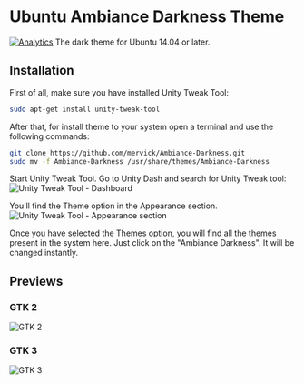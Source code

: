 # Ubuntu Ambiance Darkness Theme 
[![Analytics](https://ga-beacon.appspot.com/UA-65295275-1/Ambiance-Darkness)](https://github.com/igrigorik/ga-beacon)
The dark theme for Ubuntu 14.04 or later.

## Installation

First of all, make sure you have installed Unity Tweak Tool:
```bash
sudo apt-get install unity-tweak-tool
```

After that, for install theme to your system open a terminal and use the following commands:
```bash
git clone https://github.com/mervick/Ambiance-Darkness.git
sudo mv -f Ambiance-Darkness /usr/share/themes/Ambiance-Darkness
```

Start Unity Tweak Tool. Go to Unity Dash and search for Unity Tweak tool:  
![Unity Tweak Tool - Dashboard](http://itsfoss.itsfoss.netdna-cdn.com/wp-content/uploads/2013/11/Unity-Tweak-Tool.jpeg)

You’ll find the Theme option in the Appearance section.  
![Unity Tweak Tool - Appearance section](http://itsfoss.itsfoss.netdna-cdn.com/wp-content/uploads/2013/11/Unity_tweak_tool_1.jpeg)

Once you have selected the Themes option, you will find all the themes present in the system here. 
Just click on the "Ambiance Darkness". It will be changed instantly. 

## Previews
### GTK 2
![GTK 2](https://raw.githubusercontent.com/mervick/Ambiance-Darkness/master/previews/gtk2.png)
### GTK 3
![GTK 3](https://raw.githubusercontent.com/mervick/Ambiance-Darkness/master/previews/gtk3.png)
